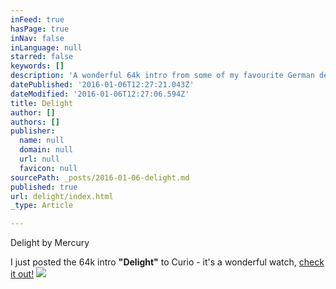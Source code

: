 ```yaml
---
inFeed: true
hasPage: true
inNav: false
inLanguage: null
starred: false
keywords: []
description: 'A wonderful 64k intro from some of my favourite German demosceners :)'
datePublished: '2016-01-06T12:27:21.043Z'
dateModified: '2016-01-06T12:27:06.594Z'
title: Delight
author: []
authors: []
publisher:
  name: null
  domain: null
  url: null
  favicon: null
sourcePath: _posts/2016-01-06-delight.md
published: true
url: delight/index.html
_type: Article

---
```

Delight by Mercury

I just posted the 64k intro **"Delight"** to Curio - it's a wonderful watch, [check it out!][0]
![](https://the-grid-user-content.s3-us-west-2.amazonaws.com/8682e05f-740f-443c-be76-8373d3686317.png)

[0]: curio.scene.org/demo/mercury-delight/